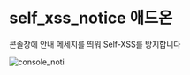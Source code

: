 # self_xss_notice 애드온 #
콘솔창에 안내 메세지를 띄워 Self-XSS를 방지합니다 
  
![console_noti](https://user-images.githubusercontent.com/29941518/100700237-52d03600-33e0-11eb-8e57-306bed26c23a.PNG)
